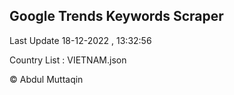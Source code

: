 

## Google Trends Keywords Scraper 
 
Last Update 18-12-2022 , 13:32:56

Country List :
VIETNAM.json



© Abdul Muttaqin 
